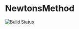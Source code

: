 # NewtonsMethod

[![Build Status](https://github.com/LAULUFRAY/NewtonsMethod.jl/workflows/CI/badge.svg)](https://github.com/LAULUFRAY/NewtonsMethod.jl/actions)
